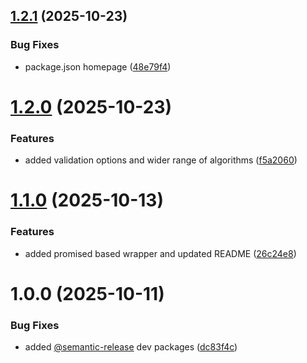 ## [1.2.1](https://github.com/SourceRegistry/node-jwt/compare/v1.2.0...v1.2.1) (2025-10-23)


### Bug Fixes

* package.json homepage ([48e79f4](https://github.com/SourceRegistry/node-jwt/commit/48e79f4c9a941a300287959a4e247344a6b8a525))

# [1.2.0](https://github.com/SourceRegistry/node-jwt/compare/v1.1.0...v1.2.0) (2025-10-23)


### Features

* added validation options and wider range of algorithms ([f5a2060](https://github.com/SourceRegistry/node-jwt/commit/f5a2060ddb4f2c4bc09d5d56ad311f52964f4fc3))

# [1.1.0](https://github.com/SourceRegistry/node-jwt/compare/v1.0.0...v1.1.0) (2025-10-13)


### Features

* added promised based wrapper and updated README ([26c24e8](https://github.com/SourceRegistry/node-jwt/commit/26c24e87bd56ce14605eb166102032a0a7941bcb))

# 1.0.0 (2025-10-11)


### Bug Fixes

* added [@semantic-release](https://github.com/semantic-release) dev packages ([dc83f4c](https://github.com/SourceRegistry/node-jwt/commit/dc83f4c90c4baae771b705d8244056270285e5a9))
